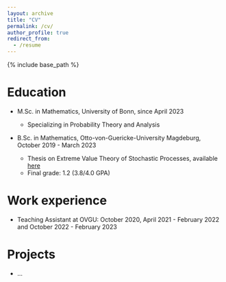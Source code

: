 ```yaml
---
layout: archive
title: "CV"
permalink: /cv/
author_profile: true
redirect_from:
  - /resume
---
```


{% include base_path %}

Education
======
* M.Sc. in Mathematics, University of Bonn, since April 2023
  * Specializing in Probability Theory and Analysis

* B.Sc. in Mathematics, Otto-von-Guericke-University Magdeburg, October 2019 - March 2023
  * Thesis on Extreme Value Theory of Stochastic Processes, available [here](https://fekonrad.github.io/files/Thesis_web.pdf)
  * Final grade: 1.2 (3.8/4.0 GPA)

Work experience
======
* Teaching Assistant at OVGU: October 2020, April 2021 - February 2022 and October 2022 - February 2023

Projects 
====== 
* ...
